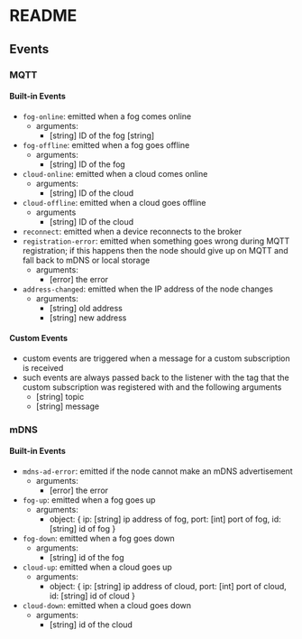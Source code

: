 # README

## Events

### MQTT

#### Built-in Events
-  `fog-online`: emitted when a fog comes online
    - arguments:
        - [string] ID of the fog [string]
- `fog-offline`: emitted when a fog goes offline
    - arguments:
        - [string] ID of the fog
- `cloud-online`: emitted when a cloud comes online
    - arguments:
        - [string] ID of the cloud
- `cloud-offline`: emitted when a cloud goes offline
    - arguments
        - [string] ID of the cloud
- `reconnect`: emitted when a device reconnects to the broker
- `registration-error`: emitted when something goes wrong during MQTT registration; if this happens then the node should give up on MQTT and fall back to mDNS or local storage
    - arguments:
        - [error] the error
- `address-changed`: emitted when the IP address of the node changes
    - arguments:
        - [string] old address
        - [string] new address

#### Custom Events
- custom events are triggered when a message for a custom subscription is received
- such events are always passed back to the listener with the tag that the custom subscription was registered with and the following arguments
    - [string] topic
    - [string] message

### mDNS

#### Built-in Events
- `mdns-ad-error`: emitted if the node cannot make an mDNS advertisement
    - arguments:
        - [error] the error
- `fog-up`: emitted when a fog goes up
    - arguments:
        - object: {
            ip: [string] ip address of fog,
            port: [int] port of fog,
            id: [string] id of fog
        }
- `fog-down`: emitted when a fog goes down
    - arguments:
        - [string] id of the fog
- `cloud-up`: emitted when a cloud goes up
    - arguments:
        - object: {
            ip: [string] ip address of cloud,
            port: [int] port of cloud,
            id: [string] id of cloud
        }
- `cloud-down`: emitted when a cloud goes down
    - arguments:
        - [string] id of the cloud
